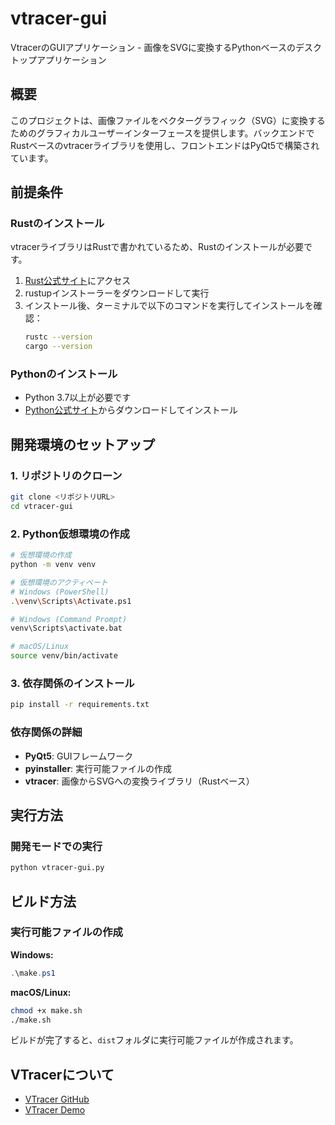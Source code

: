 # vtracer-gui

VtracerのGUIアプリケーション - 画像をSVGに変換するPythonベースのデスクトップアプリケーション

## 概要

このプロジェクトは、画像ファイルをベクターグラフィック（SVG）に変換するためのグラフィカルユーザーインターフェースを提供します。バックエンドでRustベースのvtracerライブラリを使用し、フロントエンドはPyQt5で構築されています。

## 前提条件

### Rustのインストール

vtracerライブラリはRustで書かれているため、Rustのインストールが必要です。

1. [Rust公式サイト](https://rustup.rs/)にアクセス
2. rustupインストーラーをダウンロードして実行
3. インストール後、ターミナルで以下のコマンドを実行してインストールを確認：
   ```bash
   rustc --version
   cargo --version
   ```

### Pythonのインストール

- Python 3.7以上が必要です
- [Python公式サイト](https://www.python.org/downloads/)からダウンロードしてインストール

## 開発環境のセットアップ

### 1. リポジトリのクローン

```bash
git clone <リポジトリURL>
cd vtracer-gui
```

### 2. Python仮想環境の作成

```bash
# 仮想環境の作成
python -m venv venv

# 仮想環境のアクティベート
# Windows (PowerShell)
.\venv\Scripts\Activate.ps1

# Windows (Command Prompt)
venv\Scripts\activate.bat

# macOS/Linux
source venv/bin/activate
```

### 3. 依存関係のインストール

```bash
pip install -r requirements.txt
```

### 依存関係の詳細

- **PyQt5**: GUIフレームワーク
- **pyinstaller**: 実行可能ファイルの作成
- **vtracer**: 画像からSVGへの変換ライブラリ（Rustベース）

## 実行方法

### 開発モードでの実行

```bash
python vtracer-gui.py
```

## ビルド方法

### 実行可能ファイルの作成

**Windows:**
```powershell
.\make.ps1
```

**macOS/Linux:**
```bash
chmod +x make.sh
./make.sh
```

ビルドが完了すると、`dist`フォルダに実行可能ファイルが作成されます。

## VTracerについて

- [VTracer GitHub](https://github.com/visioncortex/vtracer)
- [VTracer Demo](https://www.visioncortex.org/vtracer/)
